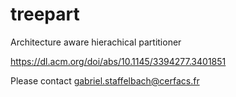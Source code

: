 # treepart
Architecture aware hierachical partitioner 

https://dl.acm.org/doi/abs/10.1145/3394277.3401851

Please contact gabriel.staffelbach@cerfacs.fr 
